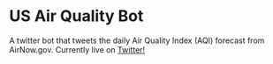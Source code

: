 # US Air Quality Bot
A twitter bot that tweets the daily Air Quality Index (AQI) forecast from AirNow.gov. Currently live on [Twitter!](twitter.com/air_qual_bot_us)
